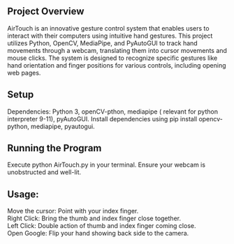 ## Project Overview
AirTouch is an innovative gesture control system that enables users to interact with their computers using intuitive hand gestures. This project utilizes Python, OpenCV, MediaPipe, and PyAutoGUI
to track hand movements through a webcam, translating them into cursor movements and mouse clicks. The system is designed to recognize specific gestures like hand orientation and finger positions for 
various controls, including opening web pages.

## Setup
Dependencies: Python 3, openCV-pthon, mediapipe ( relevant for python interpreter 9-11), pyAutoGUI.
Install dependencies using pip install opencv-python, mediapipe, pyautogui.

## Running the Program
Execute python AirTouch.py in your terminal. Ensure your webcam is unobstructed and well-lit.

## Usage:
Move the cursor: Point with your index finger.  
Right Click: Bring the thumb and index finger close together.  
Left Click: Double action of thumb and index finger coming close.  
Open Google: Flip your hand showing back side to the camera.  
